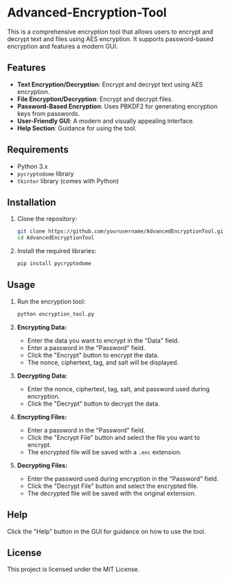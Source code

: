 # Advanced-Encryption-Tool
This is a comprehensive encryption tool that allows users to encrypt and decrypt text and files using AES encryption. It supports password-based encryption and features a modern GUI.

## Features

- **Text Encryption/Decryption**: Encrypt and decrypt text using AES encryption.
- **File Encryption/Decryption**: Encrypt and decrypt files.
- **Password-Based Encryption**: Uses PBKDF2 for generating encryption keys from passwords.
- **User-Friendly GUI**: A modern and visually appealing interface.
- **Help Section**: Guidance for using the tool.

## Requirements

- Python 3.x
- `pycryptodome` library
- `tkinter` library (comes with Python)

## Installation

1. Clone the repository:
    ```bash
    git clone https://github.com/yourusername/AdvancedEncryptionTool.git
    cd AdvancedEncryptionTool
    ```

2. Install the required libraries:
    ```bash
    pip install pycryptodome
    ```

## Usage

1. Run the encryption tool:
    ```bash
    python encryption_tool.py
    ```

2. **Encrypting Data:**
    - Enter the data you want to encrypt in the "Data" field.
    - Enter a password in the "Password" field.
    - Click the "Encrypt" button to encrypt the data.
    - The nonce, ciphertext, tag, and salt will be displayed.

3. **Decrypting Data:**
    - Enter the nonce, ciphertext, tag, salt, and password used during encryption.
    - Click the "Decrypt" button to decrypt the data.

4. **Encrypting Files:**
    - Enter a password in the "Password" field.
    - Click the "Encrypt File" button and select the file you want to encrypt.
    - The encrypted file will be saved with a `.enc` extension.

5. **Decrypting Files:**
    - Enter the password used during encryption in the "Password" field.
    - Click the "Decrypt File" button and select the encrypted file.
    - The decrypted file will be saved with the original extension.

## Help

Click the "Help" button in the GUI for guidance on how to use the tool.

## License

This project is licensed under the MIT License.
